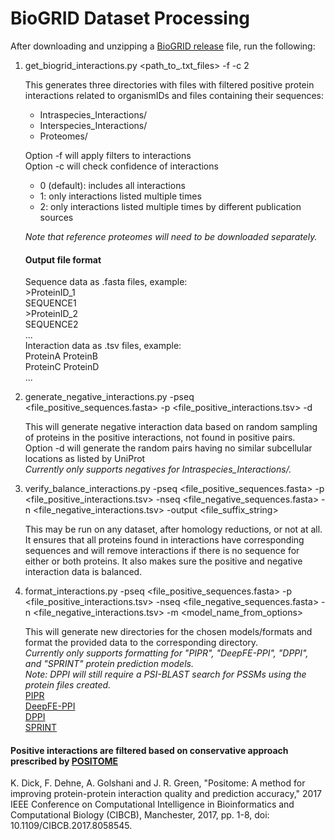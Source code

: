 # BioGRID Dataset Processing

After downloading and unzipping a [BioGRID release](https://downloads.thebiogrid.org/BioGRID/Release-Archive/) file, run the following:

1. get_biogrid_interactions.py <path_to_.txt_files> -f -c 2  
    
   This generates three directories with files with filtered positive protein interactions related to organismIDs and files containing their sequences:  
   * Intraspecies_Interactions/  
   * Interspecies_Interactions/  
   * Proteomes/  
   
   Option -f will apply filters to interactions  
   Option -c will check confidence of interactions
   - 0 (default): includes all interactions  
   - 1: only interactions listed multiple times  
   - 2: only interactions listed multiple times by different publication sources  
   
   *Note that reference proteomes will need to be downloaded separately.*  
    
   #### Output file format  
   
   Sequence data as .fasta files, example:  
   \>ProteinID_1  
   SEQUENCE1  
   \>ProteinID_2  
   SEQUENCE2  
   ...  
   Interaction data as .tsv files, example:  
   ProteinA  ProteinB  
   ProteinC  ProteinD  
   ...  
   
2. generate_negative_interactions.py -pseq <file_positive_sequences.fasta> -p <file_positive_interactions.tsv> -d  
   
   This will generate negative interaction data based on random sampling of proteins in the positive interactions, not found in positive pairs.  
   Option -d will generate the random pairs having no similar subcellular locations as listed by UniProt  
   *Currently only supports negatives for Intraspecies_Interactions/.*  
    
3. verify_balance_interactions.py -pseq <file_positive_sequences.fasta> -p <file_positive_interactions.tsv> -nseq <file_negative_sequences.fasta> -n <file_negative_interactions.tsv> -output <file_suffix_string>  

   This may be run on any dataset, after homology reductions, or not at all. It ensures that all proteins found in interactions have corresponding sequences and will remove interactions if there is no sequence for either or both proteins. It also makes sure the positive and negative interaction data is balanced.  
    
4. format_interactions.py -pseq <file_positive_sequences.fasta> -p <file_positive_interactions.tsv> -nseq <file_negative_sequences.fasta> -n <file_negative_interactions.tsv> -m <model_name_from_options>  

   This will generate new directories for the chosen models/formats and format the provided data to the corresponding directory.  
   *Currently only supports formatting for "PIPR", "DeepFE-PPI", "DPPI", and "SPRINT" protein prediction models.*  
   *Note: DPPI will still require a PSI-BLAST search for PSSMs using the protein files created.*  
   [PIPR](https://github.com/muhaochen/seq_ppi)  
   [DeepFE-PPI](https://github.com/xal2019/DeepFE-PPI)  
   [DPPI](https://github.com/hashemifar/DPPI)  
   [SPRINT](https://github.com/lucian-ilie/SPRINT)  


#### Positive interactions are filtered based on conservative approach prescribed by [POSITOME](http://bioinf.sce.carleton.ca/POSITOME/)  
K. Dick, F. Dehne, A. Golshani and J. R. Green, "Positome: A method for improving protein-protein interaction quality and prediction accuracy," 2017 IEEE Conference on Computational Intelligence in Bioinformatics and Computational Biology (CIBCB), Manchester, 2017, pp. 1-8, doi: 10.1109/CIBCB.2017.8058545.  

